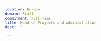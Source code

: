 ```yaml
---
location: Europe
domain: Staff
commitment: Full-Time
title: Head of Projects and Administration
desc: ''

---
```


